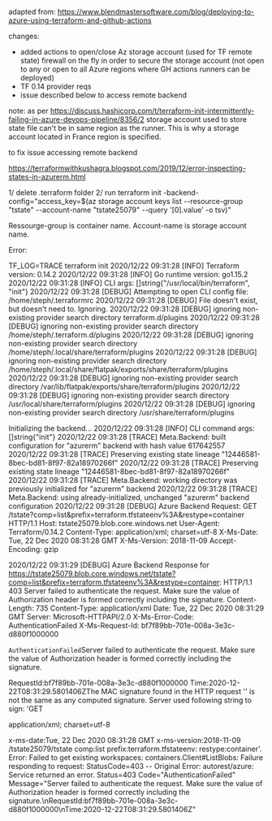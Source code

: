 adapted from:
https://www.blendmastersoftware.com/blog/deploying-to-azure-using-terraform-and-github-actions
 
changes:
- added actions to open/close Az storage account (used for TF remote state) firewall on the fly in order to secure the storage account (not open to any or open to all Azure regions where GH actions runners can be deployed)
- TF 0.14 provider reqs
- issue described below to access remote backend

note: as per https://discuss.hashicorp.com/t/terraform-init-intermittently-failing-in-azure-devops-pipeline/8356/2 storage account used to store state file can't be in same region as the runner. This is why a storage account located in France region is specified. 
 
to fix issue accessing remote backend
 
https://terraformwithkushagra.blogspot.com/2019/12/error-inspecting-states-in-azurerm.html

1/ delete .terraform folder
2/ run
terraform init -backend-config="access_key=$(az storage account keys list --resource-group "tstate" --account-name "tstate25079" --query '[0].value' -o tsv)"

Ressourge-group is container name. Account-name is storage account name. 

Error:

TF_LOG=TRACE terraform init
2020/12/22 09:31:28 [INFO] Terraform version: 0.14.2
2020/12/22 09:31:28 [INFO] Go runtime version: go1.15.2
2020/12/22 09:31:28 [INFO] CLI args: []string{"/usr/local/bin/terraform", "init"}
2020/12/22 09:31:28 [DEBUG] Attempting to open CLI config file: /home/steph/.terraformrc
2020/12/22 09:31:28 [DEBUG] File doesn't exist, but doesn't need to. Ignoring.
2020/12/22 09:31:28 [DEBUG] ignoring non-existing provider search directory terraform.d/plugins
2020/12/22 09:31:28 [DEBUG] ignoring non-existing provider search directory /home/steph/.terraform.d/plugins
2020/12/22 09:31:28 [DEBUG] ignoring non-existing provider search directory /home/steph/.local/share/terraform/plugins
2020/12/22 09:31:28 [DEBUG] ignoring non-existing provider search directory /home/steph/.local/share/flatpak/exports/share/terraform/plugins
2020/12/22 09:31:28 [DEBUG] ignoring non-existing provider search directory /var/lib/flatpak/exports/share/terraform/plugins
2020/12/22 09:31:28 [DEBUG] ignoring non-existing provider search directory /usr/local/share/terraform/plugins
2020/12/22 09:31:28 [DEBUG] ignoring non-existing provider search directory /usr/share/terraform/plugins

Initializing the backend...
2020/12/22 09:31:28 [INFO] CLI command args: []string{"init"}
2020/12/22 09:31:28 [TRACE] Meta.Backend: built configuration for "azurerm" backend with hash value 617642557
2020/12/22 09:31:28 [TRACE] Preserving existing state lineage "12446581-8bec-bd81-8f97-82a18970266f"
2020/12/22 09:31:28 [TRACE] Preserving existing state lineage "12446581-8bec-bd81-8f97-82a18970266f"
2020/12/22 09:31:28 [TRACE] Meta.Backend: working directory was previously initialized for "azurerm" backend
2020/12/22 09:31:28 [TRACE] Meta.Backend: using already-initialized, unchanged "azurerm" backend configuration
2020/12/22 09:31:28 [DEBUG] Azure Backend Request:
GET /tstate?comp=list&prefix=terraform.tfstateenv%3A&restype=container HTTP/1.1
Host: tstate25079.blob.core.windows.net
User-Agent: Terraform/0.14.2
Content-Type: application/xml; charset=utf-8
X-Ms-Date: Tue, 22 Dec 2020 08:31:28 GMT
X-Ms-Version: 2018-11-09
Accept-Encoding: gzip



2020/12/22 09:31:29 [DEBUG] Azure Backend Response for https://tstate25079.blob.core.windows.net/tstate?comp=list&prefix=terraform.tfstateenv%3A&restype=container:
HTTP/1.1 403 Server failed to authenticate the request. Make sure the value of Authorization header is formed correctly including the signature.
Content-Length: 735
Content-Type: application/xml
Date: Tue, 22 Dec 2020 08:31:29 GMT
Server: Microsoft-HTTPAPI/2.0
X-Ms-Error-Code: AuthenticationFailed
X-Ms-Request-Id: bf7f89bb-701e-008a-3e3c-d880f1000000

<?xml version="1.0" encoding="utf-8"?><Error><Code>AuthenticationFailed</Code><Message>Server failed to authenticate the request. Make sure the value of Authorization header is formed correctly including the signature.
RequestId:bf7f89bb-701e-008a-3e3c-d880f1000000
Time:2020-12-22T08:31:29.5801406Z</Message><AuthenticationErrorDetail>The MAC signature found in the HTTP request '<redacted>' is not the same as any computed signature. Server used following string to sign: 'GET




application/xml; charset=utf-8






x-ms-date:Tue, 22 Dec 2020 08:31:28 GMT
x-ms-version:2018-11-09
/tstate25079/tstate
comp:list
prefix:terraform.tfstateenv:
restype:container'.</AuthenticationErrorDetail></Error>
Error: Failed to get existing workspaces: containers.Client#ListBlobs: Failure responding to request: StatusCode=403 -- Original Error: autorest/azure: Service returned an error. Status=403 Code="AuthenticationFailed" Message="Server failed to authenticate the request. Make sure the value of Authorization header is formed correctly including the signature.\nRequestId:bf7f89bb-701e-008a-3e3c-d880f1000000\nTime:2020-12-22T08:31:29.5801406Z"


